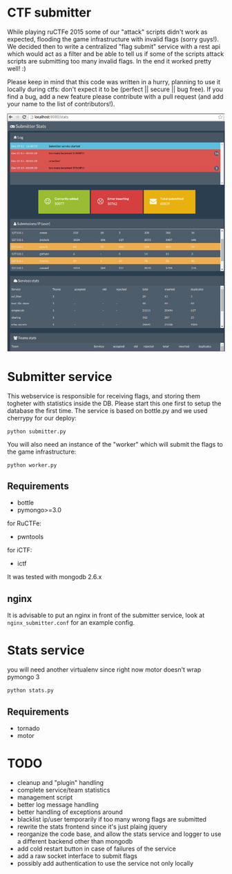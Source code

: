 # CTF submitter
While playing ruCTFe 2015 some of our "attack" scripts didn't work as expected, flooding the game infrastructure with invalid flags (sorry guys!).
We decided then to write a centralized "flag submit" service with a rest api which would act as a filter and be able to tell us if some of the scripts attack
scripts are submitting too many invalid flags.
In the end it worked pretty well! :)

Please keep in mind that this code was written in a hurry, planning to use it locally during ctfs: don't expect it to be (perfect || secure || bug free).
If you find a bug, add a new feature please contribute with a pull request (and add your name to the list of contributors!).


![stats screenshot](stats.png)


# Submitter service

This webservice is responsible for receiving flags, and storing them togheter with statistics inside the DB.
Please start this one first to setup the database the first time.
The service is based on bottle.py and we used cherrypy for our deploy:

```
python submitter.py
```

You will also need an instance of the "worker" which will submit the flags to the game infrastructure:

```
python worker.py
```

## Requirements

+  bottle
+  pymongo>=3.0

for RuCTFe:

+  pwntools

for iCTF:

+  ictf

It was tested with mongodb 2.6.x


## nginx
It is advisable to put an nginx in front of the submitter service, look at ```nginx_submitter.conf``` for an example config.


# Stats service

you will need another virtualenv since right now motor doesn't wrap pymongo 3

```
python stats.py
```

## Requirements

+  tornado
+  motor



# TODO

+ cleanup and "plugin" handling
+ complete service/team statistics
+ management script
+ better log message handling
+ better handling of exceptions around
+ blacklist ip/user temporarily if too many wrong flags are submitted
+ rewrite the stats frontend since it's just plaing jquery
+ reorganize the code base, and allow the stats service and logger to use a different backend other than mongodb
+ add cold restart button in case of failures of the service
+ add a raw socket interface to submit flags
+ possibly add authentication to use the service not only locally

